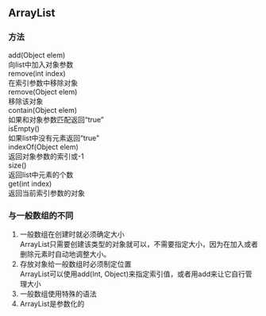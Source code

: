 ## ArrayList

### 方法
add(Object elem)  
向list中加入对象参数  
remove(int index)  
在索引参数中移除对象  
remove(Object elem)  
移除该对象  
contain(Object elem)  
如果和对象参数匹配返回“true”  
isEmpty()  
如果list中没有元素返回“true"  
indexOf(Object elem)  
返回对象参数的索引或-1  
size()  
返回list中元素的个数  
get(int index)  
返回当前索引参数的对象
### 与一般数组的不同
1. 一般数组在创建时就必须确定大小  
ArrayList只需要创建该类型的对象就可以，不需要指定大小，因为在加入或者删除元素时自动地调整大小。  
2. 存放对象给一般数组时必须制定位置  
ArrayList可以使用add(Int, Object)来指定索引值，或者用add来让它自行管理大小
3. 一般数组使用特殊的语法
4. ArrayList是参数化的

